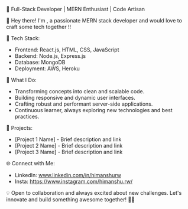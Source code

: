 🚀 Full-Stack Developer | MERN Enthusiast | Code Artisan

👋 Hey there! I'm <Himanshu>, a passionate MERN stack developer and would love to craft some tech together !!

🔧 Tech Stack:
   - Frontend: React.js, HTML, CSS, JavaScript
   - Backend: Node.js, Express.js
   - Database: MongoDB
   - Deployment: AWS, Heroku

🌟 What I Do:
   - Transforming concepts into clean and scalable code.
   - Building responsive and dynamic user interfaces.
   - Crafting robust and performant server-side applications.
   - Continuous learner, always exploring new technologies and best practices.

🚀 Projects:
   - [Project 1 Name] - Brief description and link
   - [Project 2 Name] - Brief description and link
   - [Project 3 Name] - Brief description and link

🌐 Connect with Me:
   - LinkedIn: www.linkedin.com/in/himanshurw
   - Insta: https://www.instagram.com/himanshu.rw/

💡 Open to collaboration and always excited about new challenges. Let's innovate and build something awesome together! 🌈✨
